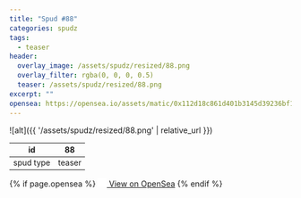 ```yaml
---
title: "Spud #88"
categories: spudz
tags:
  - teaser
header:
  overlay_image: /assets/spudz/resized/88.png
  overlay_filter: rgba(0, 0, 0, 0.5)
  teaser: /assets/spudz/resized/88.png
excerpt: ""
opensea: https://opensea.io/assets/matic/0x112d18c861d401b3145d39236bf149f01e18beed/88
---
```

![alt]({{ '/assets/spudz/resized/88.png' | relative_url }})

| id | 88 |
|-|-|
| spud type | teaser |

{% if page.opensea %}
<a href="{{page.opensea}}" class="btn btn--info" onclick="window.open(this.href, '_blank'); return false;"><img src="/assets/images/opensea.svg" width="16px"><span>  View on OpenSea</span></a>
{% endif %}
